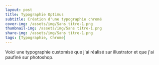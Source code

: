 ```yaml
---
layout: post
title: Typographie Optimus
subtitle: Création d'une typographie chromé
cover-img: /assets/img/Sans titre-1.png
thumbnail-img: /assets/img/Sans titre-1.png
share-img: /assets/img/Sans titre-1.png
tags: [Typographie, Chrome]
---
```


Voici une typographie customisé que j'ai réalisé sur illustrator et que j'ai paufiné sur photoshop.
